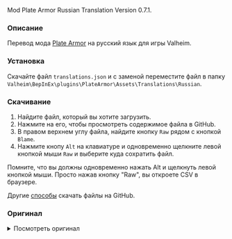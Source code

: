 Mod Plate Armor Russian Translation Version 0.7.1.

### Описание

Перевод мода [Plate Armor](https://www.nexusmods.com/valheim/mods/567) на русский язык для игры Valheim. 

### Установка

Скачайте файл `translations.json` и с заменой переместите файл в папку `Valheim\BepInEx\plugins\PlateArmor\Assets\Translations\Russian`.

### Скачивание

1. Найдите файл, который вы хотите загрузить.
2. Нажмите на его, чтобы просмотреть содержимое файла в GitHub.
3. В правом верхнем углу файла, найдите кнопку `Raw` рядом с кнопкой `Blame`.
4. Нажмите кнопу `Alt` на клавиатуре и одновременно щелкните левой кнопкой мыши `Raw` и выберите куда сохратить файл.

Помните, что вы должны одновременно нажать Alt и щелкнуть левой кнопкой мыши. Просто нажав кнопку "Raw", вы откроете CSV в браузере.

Другие [способы](https://coderoad.ru/4604663/%D0%A1%D0%BA%D0%B0%D1%87%D0%B0%D1%82%D1%8C-%D0%BE%D1%82%D0%B4%D0%B5%D0%BB%D1%8C%D0%BD%D1%8B%D0%B5-%D1%84%D0%B0%D0%B9%D0%BB%D1%8B-%D1%81-GitHub) скачать файлы на GitHub.

### Оригинал 

<details>
  <summary>Посмотреть оригинал</summary>
  
```
{
  "ArmorPlateIronHelmetJD": "Iron Plate Helmet", 
  "ArmorPlateIronHelmetJD_desc": "An unusually shaped helmet, you've got a feeling your descendants will love it.",
  "ArmorPlateIronChestJD": "Iron Platemail",
  "ArmorPlateIronChestJD_desc": "An armor fashioned from large plates of iron. Feels tiring to just look at it.",
  "ArmorPlateIronLegsJD": "Iron Plate Leggings",
  "ArmorPlateIronLegsJD_desc": "Thick plates of metal, finally something to stop those pesky dwarves from gnawing at your legs."
}
```
  
</details>
